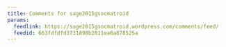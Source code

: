 ```yaml
---
title: Comments for sage2015gsocmatroid
params:
  feedlink: https://sage2015gsocmatroid.wordpress.com/comments/feed/
  feedid: 663fdfdfd3731898b2011ea0a878525a
---
```

